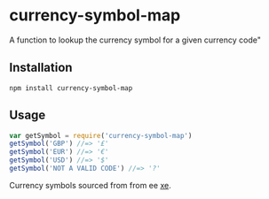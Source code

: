 # currency-symbol-map

A function to lookup the currency symbol for a given currency code"

## Installation

    npm install currency-symbol-map

## Usage

```js
var getSymbol = require('currency-symbol-map')
getSymbol('GBP') //=> '£'
getSymbol('EUR') //=> '€'
getSymbol('USD') //=> '$'
getSymbol('NOT A VALID CODE') //=> '?'
```

Currency symbols sourced from from ee [xe](http://www.xe.com/symbols.php).